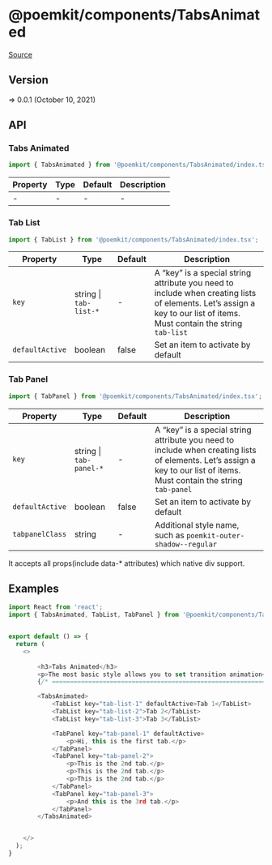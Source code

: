 # @poemkit/components/TabsAnimated

[Source](https://github.com/xizon/poemkit/tree/main/src/client/components/TabsAnimated)

## Version

=> 0.0.1 (October 10, 2021)

## API

### Tabs Animated
```js
import { TabsAnimated } from '@poemkit/components/TabsAnimated/index.tsx';
```
| Property | Type | Default | Description |
| --- | --- | --- | --- |
| - | - | - | - |


### Tab List
```js
import { TabList } from '@poemkit/components/TabsAnimated/index.tsx';
```
| Property | Type | Default | Description |
| --- | --- | --- | --- |
| `key` | string \| `tab-list-*` | - |  A “key” is a special string attribute you need to include when creating lists of elements. Let’s assign a key to our list of items. Must contain the string `tab-list` |
| `defaultActive` | boolean | false | Set an item to activate by default |


### Tab Panel
```js
import { TabPanel } from '@poemkit/components/TabsAnimated/index.tsx';
```
| Property | Type | Default | Description |
| --- | --- | --- | --- |
| `key` | string \| `tab-panel-*` | - |  A “key” is a special string attribute you need to include when creating lists of elements. Let’s assign a key to our list of items. Must contain the string `tab-panel` |
| `defaultActive` | boolean | false | Set an item to activate by default |
| `tabpanelClass` | string | - | Additional style name, such as `poemkit-outer-shadow--regular` |


It accepts all props(include data-* attributes) which native div support.

## Examples

```js
import React from 'react';
import { TabsAnimated, TabList, TabPanel } from '@poemkit/components/TabsAnimated/index.tsx';


export default () => {
  return (
    <>
	  
		<h3>Tabs Animated</h3>
	    <p>The most basic style allows you to set transition animation</p>
		{/* ================================================================== */} 

		<TabsAnimated>
			<TabList key="tab-list-1" defaultActive>Tab 1</TabList>
			<TabList key="tab-list-2">Tab 2</TabList>
			<TabList key="tab-list-3">Tab 3</TabList>

			<TabPanel key="tab-panel-1" defaultActive>
				<p>Hi, this is the first tab.</p>
			</TabPanel>
			<TabPanel key="tab-panel-2">
				<p>This is the 2nd tab.</p>
				<p>This is the 2nd tab.</p>
				<p>This is the 2nd tab.</p>
			</TabPanel>
			<TabPanel key="tab-panel-3">
				<p>And this is the 3rd tab.</p>
			</TabPanel>    
		</TabsAnimated>	


    </>
  );
}

```